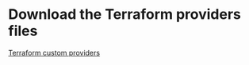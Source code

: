 # Download the Terraform providers files 
[Terraform custom providers](/labs/tf-custom-providers.zip)

